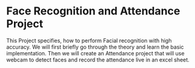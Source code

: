 # Face Recognition and Attendance Project


This Project specifies, how to perform Facial recognition with high accuracy. We will first briefly go through the theory and learn the basic implementation. Then we will create an Attendance project that will use webcam to detect faces and record the attendance live in an excel sheet. 


